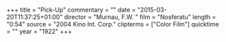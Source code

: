 +++
title = "Pick-Up"
commentary = ""
date = "2015-03-20T11:37:25+01:00"
director = "Murnau, F.W. "
film = "Nosferatu"
length = "0:54"
source = "2004 Kino Int. Corp."
clipterms = ["Color Film"]
quicktime = ""
year = "1922"
+++